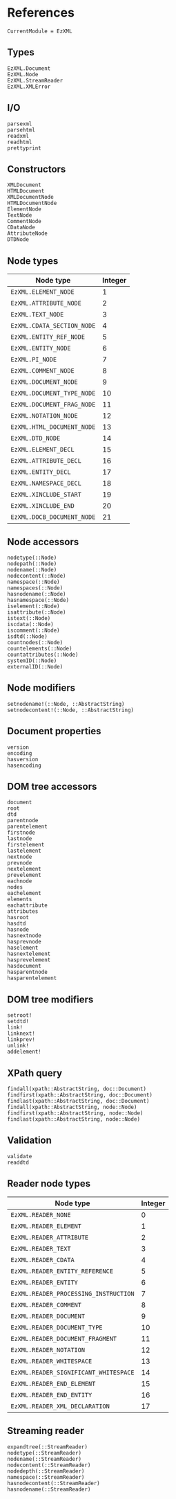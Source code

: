 References
==========

```@meta
CurrentModule = EzXML
```

Types
-----

```@docs
EzXML.Document
EzXML.Node
EzXML.StreamReader
EzXML.XMLError
```

I/O
---

```@docs
parsexml
parsehtml
readxml
readhtml
prettyprint
```

Constructors
------------

```@docs
XMLDocument
HTMLDocument
XMLDocumentNode
HTMLDocumentNode
ElementNode
TextNode
CommentNode
CDataNode
AttributeNode
DTDNode
```

Node types
----------

| Node type                  | Integer |
| -------------------------- | ------- |
| `EzXML.ELEMENT_NODE`       | 1       |
| `EzXML.ATTRIBUTE_NODE`     | 2       |
| `EzXML.TEXT_NODE`          | 3       |
| `EzXML.CDATA_SECTION_NODE` | 4       |
| `EzXML.ENTITY_REF_NODE`    | 5       |
| `EzXML.ENTITY_NODE`        | 6       |
| `EzXML.PI_NODE`            | 7       |
| `EzXML.COMMENT_NODE`       | 8       |
| `EzXML.DOCUMENT_NODE`      | 9       |
| `EzXML.DOCUMENT_TYPE_NODE` | 10      |
| `EzXML.DOCUMENT_FRAG_NODE` | 11      |
| `EzXML.NOTATION_NODE`      | 12      |
| `EzXML.HTML_DOCUMENT_NODE` | 13      |
| `EzXML.DTD_NODE`           | 14      |
| `EzXML.ELEMENT_DECL`       | 15      |
| `EzXML.ATTRIBUTE_DECL`     | 16      |
| `EzXML.ENTITY_DECL`        | 17      |
| `EzXML.NAMESPACE_DECL`     | 18      |
| `EzXML.XINCLUDE_START`     | 19      |
| `EzXML.XINCLUDE_END`       | 20      |
| `EzXML.DOCB_DOCUMENT_NODE` | 21      |

Node accessors
--------------

```@docs
nodetype(::Node)
nodepath(::Node)
nodename(::Node)
nodecontent(::Node)
namespace(::Node)
namespaces(::Node)
hasnodename(::Node)
hasnamespace(::Node)
iselement(::Node)
isattribute(::Node)
istext(::Node)
iscdata(::Node)
iscomment(::Node)
isdtd(::Node)
countnodes(::Node)
countelements(::Node)
countattributes(::Node)
systemID(::Node)
externalID(::Node)
```

Node modifiers
--------------

```@docs
setnodename!(::Node, ::AbstractString)
setnodecontent!(::Node, ::AbstractString)
```

Document properties
-------------------

```@docs
version
encoding
hasversion
hasencoding
```

DOM tree accessors
------------------

```@docs
document
root
dtd
parentnode
parentelement
firstnode
lastnode
firstelement
lastelement
nextnode
prevnode
nextelement
prevelement
eachnode
nodes
eachelement
elements
eachattribute
attributes
hasroot
hasdtd
hasnode
hasnextnode
hasprevnode
haselement
hasnextelement
hasprevelement
hasdocument
hasparentnode
hasparentelement
```

DOM tree modifiers
------------------

```@docs
setroot!
setdtd!
link!
linknext!
linkprev!
unlink!
addelement!
```

XPath query
-----------

```@docs
findall(xpath::AbstractString, doc::Document)
findfirst(xpath::AbstractString, doc::Document)
findlast(xpath::AbstractString, doc::Document)
findall(xpath::AbstractString, node::Node)
findfirst(xpath::AbstractString, node::Node)
findlast(xpath::AbstractString, node::Node)
```

Validation
----------

```@docs
validate
readdtd
```

Reader node types
-----------------

| Node type                             | Integer |
| ------------------------------------- | ------- |
| `EzXML.READER_NONE`                   | 0       |
| `EzXML.READER_ELEMENT`                | 1       |
| `EzXML.READER_ATTRIBUTE`              | 2       |
| `EzXML.READER_TEXT`                   | 3       |
| `EzXML.READER_CDATA`                  | 4       |
| `EzXML.READER_ENTITY_REFERENCE`       | 5       |
| `EzXML.READER_ENTITY`                 | 6       |
| `EzXML.READER_PROCESSING_INSTRUCTION` | 7       |
| `EzXML.READER_COMMENT`                | 8       |
| `EzXML.READER_DOCUMENT`               | 9       |
| `EzXML.READER_DOCUMENT_TYPE`          | 10      |
| `EzXML.READER_DOCUMENT_FRAGMENT`      | 11      |
| `EzXML.READER_NOTATION`               | 12      |
| `EzXML.READER_WHITESPACE`             | 13      |
| `EzXML.READER_SIGNIFICANT_WHITESPACE` | 14      |
| `EzXML.READER_END_ELEMENT`            | 15      |
| `EzXML.READER_END_ENTITY`             | 16      |
| `EzXML.READER_XML_DECLARATION`        | 17      |

Streaming reader
----------------

```@docs
expandtree(::StreamReader)
nodetype(::StreamReader)
nodename(::StreamReader)
nodecontent(::StreamReader)
nodedepth(::StreamReader)
namespace(::StreamReader)
hasnodecontent(::StreamReader)
hasnodename(::StreamReader)
```
